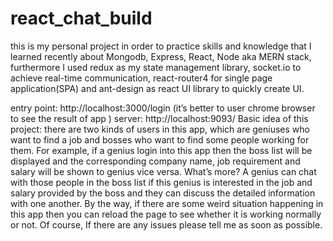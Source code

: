 # react_chat_build
this is my personal project in order to practice skills and knowledge that I learned recently about Mongodb, Express, React, Node aka MERN stack, furthermore  I used redux as my state management library, socket.io to achieve real-time communication, react-router4 for single page application(SPA) and ant-design as react UI library to quickly create UI.

entry point: http://localhost:3000/login (it’s better to user chrome browser to see the result of app )
server: http://localhost:9093/
Basic idea of this project:  there are two kinds of users in this app, which are geniuses who want to find a job and bosses who want to find some people working for them. For example, if a genius login into this app then the boss list will be displayed and the corresponding company name, job requirement and salary will be shown to genius vice versa. What’s more? A genius can chat with those people in the boss list if this genius is interested in the job and salary provided by the boss and they can discuss the detailed information with one another.
By the way, if there are some weird situation happening in this app then you can reload the page to see whether it is working normally or not. Of course, If there are any issues please tell me as soon as possible.
